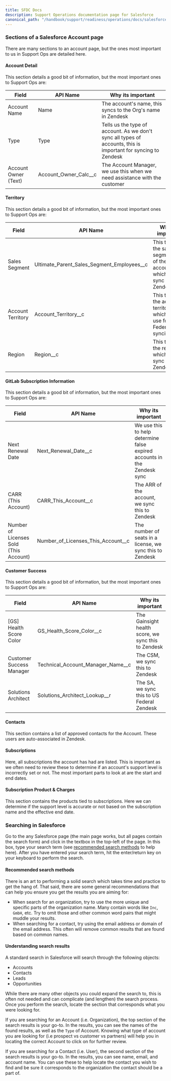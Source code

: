 ```yaml
---
title: SFDC Docs
description: Support Operations documentation page for Salesforce
canonical_path: "/handbook/support/readiness/operations/docs/salesforce/"
---
```


### Sections of a Salesforce Account page

There are many sections to an account page, but the ones most important to us in
Support Ops are detailed here.

#### Account Detail

This section details a good bit of information, but the most important ones to
Support Ops are:

| Field                | API Name              | Why its important                                                                                              |
|----------------------|-----------------------|----------------------------------------------------------------------------------------------------------------|
| Account Name         | Name                  | The account's name, this syncs to the Org's name in Zendesk                                                    |
| Type                 | Type                  | Tells us the type of account. As we don't sync all types of accounts, this is important for syncing to Zendesk |
| Account Owner (Text) | Account_Owner_Calc__c | The Account Manager, we use this when we need assistance with the customer                                     |

#### Territory

This section details a good bit of information, but the most important ones to
Support Ops are:

| Field             | API Name                                   | Why its important                                                             |
|-------------------|--------------------------------------------|-------------------------------------------------------------------------------|
| Sales Segment     | Ultimate_Parent_Sales_Segment_Employees__c | This tells us the sales segmentation of the account, which we sync to Zendesk |
| Account Territory | Account_Territory__c                       | This tells us the account territory, which we use for US Federal syncing      |
| Region            | Region__c                                  | This tells us the region, which we sync to Zendesk                            |

#### GitLab Subscription Information

This section details a good bit of information, but the most important ones to
Support Ops are:

| Field                                  | API Name                           | Why its important                                                        |
|----------------------------------------|------------------------------------|--------------------------------------------------------------------------|
| Next Renewal Date                      | Next_Renewal_Date__c               | We use this to help determine false expired accounts in the Zendesk sync |
| CARR (This Account)                    | CARR_This_Account__c               | The ARR of the account, we sync this to Zendesk                          |
| Number of Licenses Sold (This Account) | Number_of_Licenses_This_Account__c | The number of seats in a license, we sync this to Zendesk                |

#### Customer Success

This section details a good bit of information, but the most important ones to
Support Ops are:

| Field                      | API Name                          | Why its important                                   |
|----------------------------|-----------------------------------|-----------------------------------------------------|
| [GS] Health Score Color    | GS_Health_Score_Color__c          | The Gainsight health score, we sync this to Zendesk |
| Customer Success Manager   | Technical_Account_Manager_Name__c | The CSM, we sync this to Zendesk                    |
| Solutions Architect        | Solutions_Architect_Lookup__r     | The SA, we sync this to US Federal Zendesk          |

#### Contacts

This section contains a list of approved contacts for the Account. These users
are auto-associated in Zendesk.

#### Subscriptions

Here, all subscriptions the account has had are listed. This is important as we
often need to review these to determine if an account's support level is
incorrectly set or not. The most important parts to look at are the start and
end dates.

#### Subscription Product & Charges

This section contains the products tied to subscriptions. Here we can determine
if the support level is accurate or not based on the subscription name and the
effective end date.

### Searching in Salesforce

Go to the any Salesforce page (the main page works, but all pages contain the
search form) and click in the textbox in the top-left of the page. In this box,
type your search term (see
[recommended search methods](#recommended-search-methods) to help here). After
you have entered your search term, hit the enter/return key on your keyboard to
perform the search.

#### Recommended search methods

There is an art to performing a solid search which takes time and practice to
get the hang of. That said, there are some general recommendations that can
help you ensure you get the results you are aiming for:

- When search for an organization, try to use the more unique and specific
  parts of the organization name. Many contain words like `Inc`, `GmbH`, etc.
  Try to omit those and other common word pairs that might muddle your results.
- When searching for a contact, try using the email address or domain of the
  email address. This often will remove common results that are found based on
  common names.

#### Understanding search results

A standard search in Salesforce will search through the following objects:

- Accounts
- Contacts
- Leads
- Opportunities

While there are many other objects you could expand the search to, this is
often not needed and can complicate (and lengthen) the search process. Once you
perform the search, locate the section that corresponds what you were looking
for.

If you are searching for an Account (i.e. Organization), the top section of the
search results is your go-to. In the results, you can see the names of the
found results, as well as the `Type` of Account. Knowing what type of account
you are looking for (i.e prospect vs customer vs partners) will help you in
locating the correct Account to click on for further review.

If you are searching for a Contact (i.e. User), the second section of the
search results is your go-to. In the results, you can see name, email, and
account name. You can use these to help locate the contact you wish to find and
be sure it corresponds to the organization the contact should be a part of.
